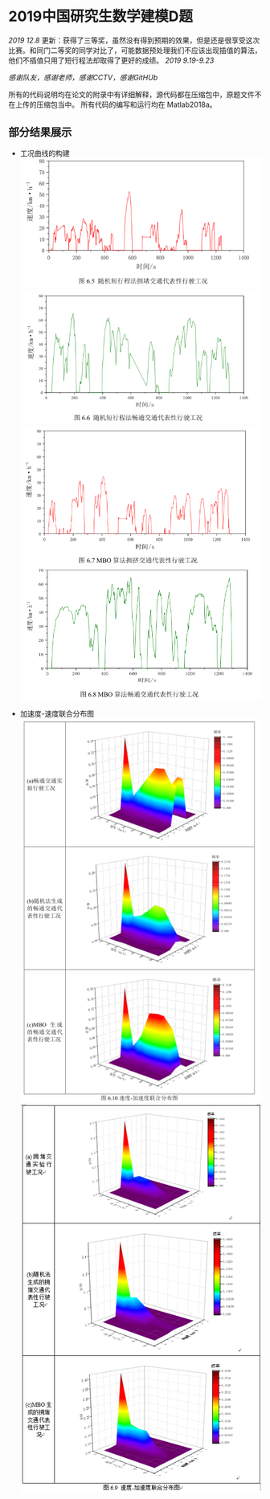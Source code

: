 # 2019中国研究生数学建模D题
*2019  12.8*
更新：获得了三等奖，虽然没有得到预期的效果，但是还是很享受这次比赛。和同门二等奖的同学对比了，可能数据预处理我们不应该出现插值的算法，他们不插值只用了短行程法却取得了更好的成绩。
*2019  9.19-9.23*

*感谢队友，感谢老师，感谢CCTV，感谢GitHUb*

所有的代码说明均在论文的附录中有详细解释，源代码都在压缩包中，原题文件不在上传的压缩包当中。
所有代码的编写和运行均在 Matlab2018a。

## 部分结果展示
* 工况曲线的构建 <br>
 ![随机拥挤](https://github.com/yoton12138/2019-D/blob/master/img/%E9%9A%8F%E6%9C%BA%E7%9F%AD%E8%A1%8C%E7%A8%8B%E6%B3%95-%E6%8B%A5%E6%8C%A4.png)
 ![随机畅通](https://github.com/yoton12138/2019-D/blob/master/img/%E9%9A%8F%E6%9C%BA%E7%9F%AD%E8%A1%8C%E7%A8%8B%E6%B3%95-%E7%95%85%E9%80%9A.png)
 ![MBO拥挤](https://github.com/yoton12138/2019-D/blob/master/img/MBO-%E6%8B%A5%E6%8C%A4.png)
 ![MBO畅通](https://github.com/yoton12138/2019-D/blob/master/img/MBO-%E7%95%85%E9%80%9A.png)
 
* 加速度-速度联合分布图 <br>
![畅通](https://github.com/yoton12138/2019-D/blob/master/img/%E7%95%85%E9%80%9A.png)
![拥挤](https://github.com/yoton12138/2019-D/blob/master/img/%E6%8B%A5%E6%8C%A4.png)
